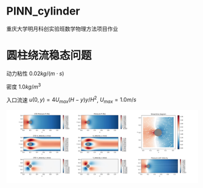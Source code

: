 # PINN_cylinder
重庆大学明月科创实验班数学物理方法项目作业

# 圆柱绕流稳态问题

动力粘性 $0.02 kg/(m \cdot s)$

密度 $1.0 kg/m^3$

入口流速 $u(0, y)=4U_{max}(H-y)y/H^2$, $U_{max}=1.0 m/s$

![稳态结果](images/res.png)
